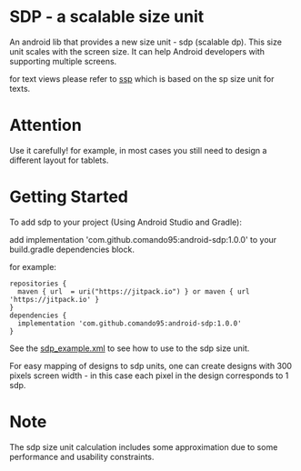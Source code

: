 # SDP - a scalable size unit
An android lib that provides a new size unit - sdp (scalable dp). This size unit scales with the screen size. It can help Android developers with supporting multiple screens.

for text views please refer to [ssp](https://github.com/comando95/android-sdp) which is based on the sp size unit for texts. 

# Attention
Use it carefully! for example, in most cases you still need to design a different layout for tablets.


# Getting Started

To add sdp to your project (Using Android Studio and Gradle): 

  add implementation 'com.github.comando95:android-sdp:1.0.0' to your build.gradle dependencies block.
  
  for example:
  
  ```
  repositories {
    maven { url  = uri("https://jitpack.io") } or maven { url 'https://jitpack.io' }
  }
  dependencies {
    implementation 'com.github.comando95:android-sdp:1.0.0'
  }
  ```
See the [sdp_example.xml](https://github.com/comando95/android-sdp/blob/master/android-sdp/src/main/res/layout/sdp_example.xml) to see how to use to the sdp size unit.

For easy mapping of designs to sdp units, one can create designs with 300 pixels screen width - in this case each pixel in the design corresponds to 1 sdp.

# Note
The sdp size unit calculation includes some approximation due to some performance and usability constraints.
